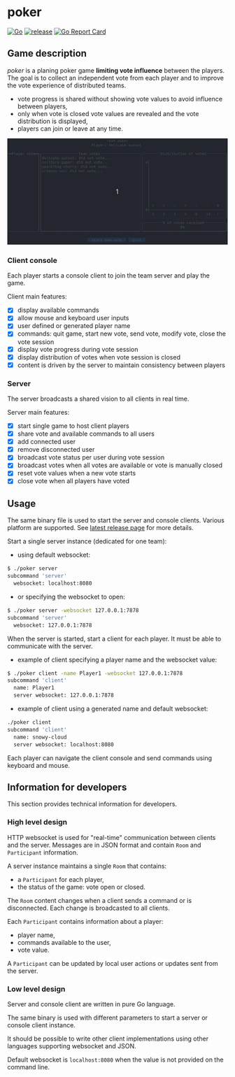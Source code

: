 # poker

[![Go](https://github.com/sietchcode/poker/actions/workflows/go.yml/badge.svg)](https://github.com/sietchcode/poker/actions/workflows/go.yml)
[![release](https://github.com/sietchcode/poker/actions/workflows/release.yaml/badge.svg)](https://github.com/sietchcode/poker/actions/workflows/release.yaml)
[![Go Report Card](https://goreportcard.com/badge/github.com/sietchcode/poker)](https://goreportcard.com/report/github.com/sietchcode/poker)


## Game description

*poker* is a planing poker game **limiting vote influence** between the players. The goal is to collect an independent vote from each player and to improve the vote experience of distributed teams.

- vote progress is shared without showing vote values to avoid influence between players,
- only when vote is closed vote values are revealed and the vote distribution is displayed,
- players can join or leave at any time.

![short demo](4players.gif)

### Client console

Each player starts a console client to join the team server and play the game.

Client main features:

- [X] display available commands
- [X] allow mouse and keyboard user inputs
- [X] user defined or generated player name
- [X] commands: quit game, start new vote, send vote, modify vote, close the vote session
- [X] display vote progress during vote session
- [X] display distribution of votes when vote session is closed
- [X] content is driven by the server to maintain consistency between players

### Server

The server broadcasts a shared vision to all clients in real time.

Server main features:

- [X] start single game to host client players
- [X] share vote and available commands to all users
- [X] add connected user
- [X] remove disconnected user
- [X] broadcast vote status per user during vote session
- [X] broadcast votes when all votes are available or vote is manually closed
- [X] reset vote values when a new vote starts
- [X] close vote when all players have voted

## Usage

The same binary file is used to start the server and console clients. Various platform are supported. See [latest release page](https://github.com/sietchcode/poker/releases/latest) for more details.

Start a single server instance (dedicated for one team):

- using default websocket:

```bash
$ ./poker server
subcommand 'server'
  websocket: localhost:8080
```

- or specifying the websocket to open:

```bash
$ ./poker server -websocket 127.0.0.1:7878
subcommand 'server'
  websocket: 127.0.0.1:7878
```

When the server is started, start a client for each player. It must be able to communicate with the server.

- example of client specifying a player name and the websocket value:

```bash
$ ./poker client -name Player1 -websocket 127.0.0.1:7878
subcommand 'client'
  name: Player1
  server websocket: 127.0.0.1:7878
```

- example of client using a generated name and default websocket:

```bash
./poker client
subcommand 'client'
  name: snowy-cloud
  server websocket: localhost:8080
```

Each player can navigate the client console and send commands using keyboard and mouse.

## Information for developers

This section provides technical information for developers.

### High level design

HTTP websocket is used for "real-time" communication between clients and the server. Messages are in JSON format and contain `Room` and `Participant` information.

A server instance maintains a single `Room` that contains:

- a `Participant` for each player,
- the status of the game: vote open or closed.

The `Room` content changes when a client sends a command or is disconnected. Each change is broadcasted to all clients.

Each `Participant` contains information about a player:

- player name,
- commands available to the user,
- vote value.

A `Participant` can be updated by local user actions or updates sent from the server.

### Low level design

Server and console client are written in pure Go language.

The same binary is used with different parameters to start a server or console client instance.

It should be possible to write other client implementations using other languages supporting websocket and JSON.

Default websocket is `localhost:8080` when the value is not provided on the command line.
